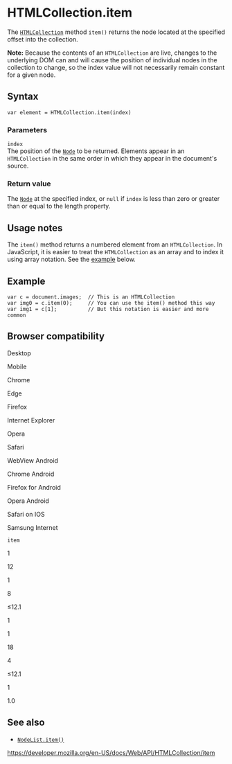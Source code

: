 # HTMLCollection.item

The [`HTMLCollection`](../htmlcollection) method `item()` returns the node located at the specified offset into the collection.

**Note:** Because the contents of an `HTMLCollection` are live, changes to the underlying DOM can and will cause the position of individual nodes in the collection to change, so the index value will not necessarily remain constant for a given node.

## Syntax

    var element = HTMLCollection.item(index)

### Parameters

`index`  
The position of the [`Node`](../node) to be returned. Elements appear in an `HTMLCollection` in the same order in which they appear in the document's source.

### Return value

The [`Node`](../node) at the specified index, or `null` if `index` is less than zero or greater than or equal to the length property.

## Usage notes

The `item()` method returns a numbered element from an `HTMLCollection`. In JavaScript, it is easier to treat the `HTMLCollection` as an array and to index it using array notation. See the [example](#example) below.

## Example

    var c = document.images;  // This is an HTMLCollection
    var img0 = c.item(0);     // You can use the item() method this way
    var img1 = c[1];          // But this notation is easier and more common

## Browser compatibility

Desktop

Mobile

Chrome

Edge

Firefox

Internet Explorer

Opera

Safari

WebView Android

Chrome Android

Firefox for Android

Opera Android

Safari on IOS

Samsung Internet

`item`

1

12

1

8

≤12.1

1

1

18

4

≤12.1

1

1.0

## See also

- [`NodeList.item()`](../nodelist/item)

<a href="https://developer.mozilla.org/en-US/docs/Web/API/HTMLCollection/item" class="_attribution-link">https://developer.mozilla.org/en-US/docs/Web/API/HTMLCollection/item</a>
